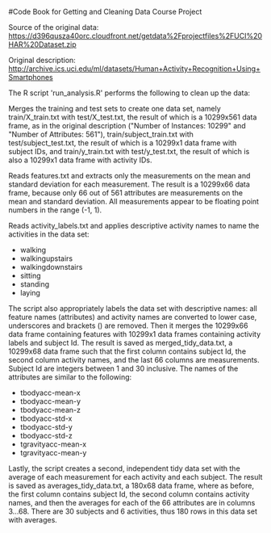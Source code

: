 #Code Book for Getting and Cleaning Data Course Project

Source of the original data: https://d396qusza40orc.cloudfront.net/getdata%2Fprojectfiles%2FUCI%20HAR%20Dataset.zip

Original description: http://archive.ics.uci.edu/ml/datasets/Human+Activity+Recognition+Using+Smartphones

The R script 'run_analysis.R' performs the following to clean up the data:

Merges the training and test sets to create one data set, namely train/X_train.txt with test/X_test.txt, the result of which is a 10299x561 data frame, as in the original description ("Number of Instances: 10299" and "Number of Attributes: 561"), train/subject_train.txt with test/subject_test.txt, the result of which is a 10299x1 data frame with subject IDs, and train/y_train.txt with test/y_test.txt, the result of which is also a 10299x1 data frame with activity IDs.

Reads features.txt and extracts only the measurements on the mean and standard deviation for each measurement. The result is a 10299x66 data frame, because only 66 out of 561 attributes are measurements on the mean and standard deviation. All measurements appear to be floating point numbers in the range (-1, 1).

Reads activity_labels.txt and applies descriptive activity names to name the activities in the data set:

* walking
* walkingupstairs
* walkingdownstairs
* sitting
* standing
* laying

The script also appropriately labels the data set with descriptive names: all feature names (attributes) and activity names are converted to lower case, underscores and brackets () are removed. Then it merges the 10299x66 data frame containing features with 10299x1 data frames containing activity labels and subject Id. The result is saved as merged_tidy_data.txt, a 10299x68 data frame such that the first column contains subject Id, the second column activity names, and the last 66 columns are measurements. Subject Id are integers between 1 and 30 inclusive. The names of the attributes are similar to the following:

* tbodyacc-mean-x 
* tbodyacc-mean-y 
* tbodyacc-mean-z 
* tbodyacc-std-x 
* tbodyacc-std-y 
* tbodyacc-std-z 
* tgravityacc-mean-x 
* tgravityacc-mean-y

Lastly, the script creates a second, independent tidy data set with the average of each measurement for each activity and each subject. The result is saved as averages_tidy_data.txt, a 180x68 data frame, where as before, the first column contains subject Id, the second column contains activity names, and then the averages for each of the 66 attributes are in columns 3...68. There are 30 subjects and 6 activities, thus 180 rows in this data set with averages.